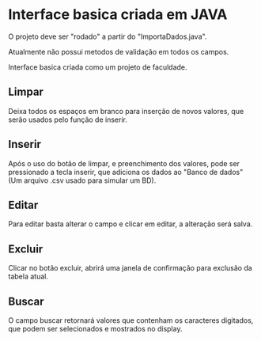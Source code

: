 # Interface basica criada em JAVA

O projeto deve ser "rodado" a partir do "ImportaDados.java".

Atualmente não possui metodos de validação em todos os campos.

Interface basica criada como um projeto de faculdade.

## Limpar

Deixa todos os espaços em branco para inserção de novos valores, que serão usados pelo função de inserir.

## Inserir

Após o uso do botão de limpar, e preenchimento dos valores, pode ser pressionado a tecla inserir, que adiciona os dados ao "Banco de dados" (Um arquivo .csv usado para simular um BD).

## Editar

Para editar basta alterar o campo e clicar em editar, a alteração será salva.

## Excluir

Clicar no botão excluir, abrirá uma janela de confirmação para exclusão da tabela atual.

## Buscar

O campo buscar retornará valores que contenham os caracteres digitados, que podem ser selecionados e mostrados no display.
